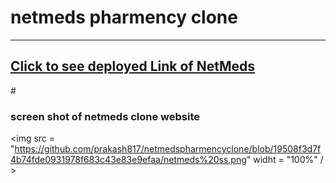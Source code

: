 # <h1>netmeds pharmency clone
  <hr> 
  <h2> <a href=" https://bright-truffle-7e73b1.netlify.app " style={color= "red"}> Click to see deployed Link of NetMeds </a></h2>
  
  #<h3> screen shot of netmeds clone website </h3>
  <img src = "https://github.com/prakash817/netmedspharmencyclone/blob/19508f3d7f4b74fde0931978f683c43e83e9efaa/netmeds%20ss.png" widht = "100%" / > 
